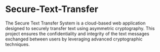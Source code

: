 # Secure-Text-Transfer
The Secure Text Transfer System is a cloud-based web application designed to securely transfer text using asymmetric cryptography. This project ensures the confidentiality and integrity of the text messages exchanged between users by leveraging advanced cryptographic techniques.
